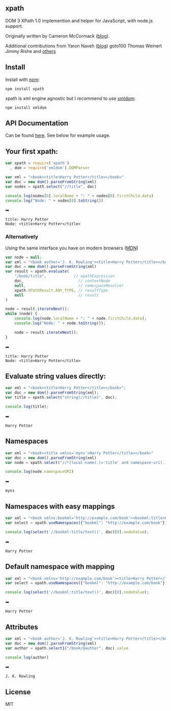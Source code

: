 ## xpath
DOM 3 XPath 1.0 implemention and helper for JavaScript, with node.js support.

Originally written by Cameron McCormack ([blog](http://mcc.id.au/xpathjs)).

Additional contributions from
Yaron Naveh ([blog](http://webservices20.blogspot.com/))
goto100
Thomas Weinert
Jimmy Rishe
and [others](https://github.com/goto100/xpath/graphs/contributors)

## Install
Install with [npm](http://github.com/isaacs/npm):

    npm install xpath

xpath is xml engine agnostic but I recommend to use [xmldom](https://github.com/jindw/xmldom):

    npm install xmldom

## API Documentation

Can be found [here](https://github.com/goto100/xpath/blob/master/docs/xpath%20methods.md). See below for example usage.

## Your first xpath:
`````javascript
var xpath = require('xpath')
  , dom = require('xmldom').DOMParser

var xml = "<book><title>Harry Potter</title></book>"
var doc = new dom().parseFromString(xml)
var nodes = xpath.select("//title", doc)

console.log(nodes[0].localName + ": " + nodes[0].firstChild.data)
console.log("Node: " + nodes[0].toString())
`````
➡

    title: Harry Potter
    Node: <title>Harry Potter</title>

### Alternatively

Using the same interface you have on modern browsers ([MDN])

`````javascript
var node = null;
var xml = "<book author='J. K. Rowling'><title>Harry Potter</title></book>"
var doc = new dom().parseFromString(xml)
var result = xpath.evaluate(
    "/book/title",            // xpathExpression
    doc,                        // contextNode
    null,                       // namespaceResolver
    xpath.XPathResult.ANY_TYPE, // resultType
    null                        // result
)

node = result.iterateNext();
while (node) {
    console.log(node.localName + ": " + node.firstChild.data);
    console.log("Node: " + node.toString());

    node = result.iterateNext();
}
`````
➡

    title: Harry Potter
    Node: <title>Harry Potter</title>

## Evaluate string values directly:
`````javascript
var xml = "<book><title>Harry Potter</title></book>";
var doc = new dom().parseFromString(xml);
var title = xpath.select("string(//title)", doc);

console.log(title);
`````
➡

    Harry Potter

## Namespaces
`````javascript
var xml = "<book><title xmlns='myns'>Harry Potter</title></book>"
var doc = new dom().parseFromString(xml)
var node = xpath.select("//*[local-name(.)='title' and namespace-uri(.)='myns']", doc)[0]

console.log(node.namespaceURI)
`````
➡

    myns

## Namespaces with easy mappings
`````javascript
var xml = "<book xmlns:bookml='http://example.com/book'><bookml:title>Harry Potter</bookml:title></book>"
var select = xpath.useNamespaces({"bookml": "http://example.com/book"});

console.log(select('//bookml:title/text()', doc)[0].nodeValue);
`````
➡

    Harry Potter

## Default namespace with mapping
`````javascript
var xml = "<book xmlns='http://example.com/book'><title>Harry Potter</title></book>"
var select = xpath.useNamespaces({"bookml": "http://example.com/book"});

console.log(select('//bookml:title/text()', doc)[0].nodeValue);
`````
➡

    Harry Potter

## Attributes
`````javascript
var xml = "<book author='J. K. Rowling'><title>Harry Potter</title></book>"
var doc = new dom().parseFromString(xml)
var author = xpath.select1("/book/@author", doc).value

console.log(author)
`````
➡

    J. K. Rowling

[MDN]: https://developer.mozilla.org/en/docs/Web/API/Document/evaluate

## License
MIT